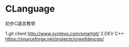 # CLanguage
初步C語言教學

1.git client http://www.syntevo.com/smartgit/
2.DEV C++ https://sourceforge.net/projects/orwelldevcpp/


